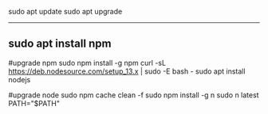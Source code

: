 sudo apt update
sudo apt upgrade


---
sudo apt install npm
---
#upgrade npm
sudo npm install -g npm
curl -sL https://deb.nodesource.com/setup_13.x | sudo -E bash -
sudo apt install nodejs


#upgrade node
sudo npm cache clean -f
sudo npm install -g n
sudo n latest
PATH="$PATH"

